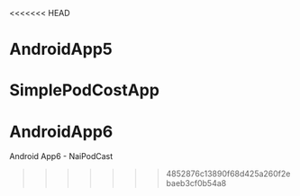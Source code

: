 <<<<<<< HEAD
# AndroidApp5
SimplePodCostApp
=======
# AndroidApp6
Android App6 - NaiPodCast
>>>>>>> 4852876c13890f68d425a260f2ebaeb3cf0b54a8
